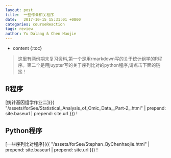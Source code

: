 ```yaml
---
layout: post
title:  一些作业相关程序
date:   2017-10-15 15:31:01 +0800
categories: courseReaction
tags: review
author: Yu Dalang & Chen Haojie
---
```


* content
{:toc}



> 这里有两份期末复习资料,第一个是用rmarkdown写的关于统计组学的R程序。第二个是用juypter写的关于序列比对的python程序,请点击下面的链接！

## R程序

[统计基因组学作业二]({{ "/assets/forSee/Statistical_Analysis_of_Omic_Data__Part-2_.html" | prepend: site.baseurl | prepend: site.url }}) !

## Python程序

[一些序列比对程序]({{ "/assets/forSee/Stephan_ByChenhaojie.html" | prepend: site.baseurl | prepend: site.url }}) !

